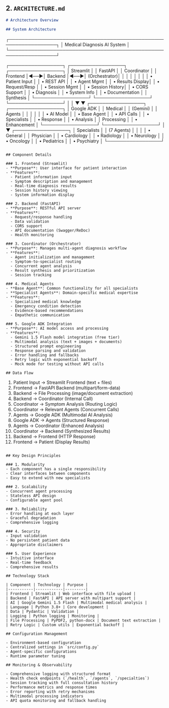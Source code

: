 ## 2. `ARCHITECTURE.md`

```markdown
# Architecture Overview

## System Architecture

```
┌─────────────────────────────────────────────────────────────────┐
│                    Medical Diagnosis AI System                  │
└─────────────────────────────────────────────────────────────────┘

┌─────────────────┐    ┌─────────────────┐    ┌─────────────────┐
│   Streamlit     │    │   FastAPI       │    │   Coordinator   │
│   Frontend      │◄──►│   Backend       │◄──►│   (Orchestrator)│
│                 │    │                 │    │                 │
│ • Patient Input │    │ • REST API      │    │ • Agent Mgmt    │
│ • Results Display│   │ • Request/Resp  │    │ • Session Mgmt  │
│ • Session History│   │ • CORS Support  │    │ • Diagnosis     │
│ • System Info   │    │ • Documentation │    │   Synthesis     │
└─────────────────┘    └─────────────────┘    └─────────────────┘
                                │                       │
                                ▼                       ▼
                       ┌─────────────────┐    ┌─────────────────┐
                       │   Google ADK    │    │   Medical       │
                       │   (Gemini)      │    │   Agents        │
                       │                 │    │                 │
                       │ • AI Model      │    │ • Base Agent    │
                       │ • API Calls     │    │ • Specialists   │
                       │ • Response      │    │ • Analysis      │
                       │   Processing    │    │ • Enhancement   │
                       └─────────────────┘    └─────────────────┘
                                                        │
                                                        ▼
                                              ┌─────────────────┐
                                              │   Specialists   │
                                              │   (7 Agents)    │
                                              │                 │
                                              │ • General       │
                                              │   Physician     │
                                              │ • Cardiology    │
                                              │ • Radiology     │
                                              │ • Neurology     │
                                              │ • Oncology      │
                                              │ • Pediatrics    │
                                              │ • Psychiatry    │
                                              └─────────────────┘
```

## Component Details

### 1. Frontend (Streamlit)
- **Purpose**: User interface for patient interaction
- **Features**:
  - Patient information input
  - Symptom description and management
  - Real-time diagnosis results
  - Session history viewing
  - System information display

### 2. Backend (FastAPI)
- **Purpose**: RESTful API server
- **Features**:
  - Request/response handling
  - Data validation
  - CORS support
  - API documentation (Swagger/ReDoc)
  - Health monitoring

### 3. Coordinator (Orchestrator)
- **Purpose**: Manages multi-agent diagnosis workflow
- **Features**:
  - Agent initialization and management
  - Symptom-to-specialist routing
  - Concurrent agent analysis
  - Result synthesis and prioritization
  - Session tracking

### 4. Medical Agents
- **Base Agent**: Common functionality for all specialists
- **Specialist Agents**: Domain-specific medical expertise
- **Features**:
  - Specialized medical knowledge
  - Emergency condition detection
  - Evidence-based recommendations
  - Empathetic communication

### 5. Google ADK Integration
- **Purpose**: AI model access and processing
- **Features**:
  - Gemini 1.5 Flash model integration (free tier)
  - Multimodal analysis (text + images + documents)
  - Structured prompt engineering
  - Response parsing and validation
  - Error handling and fallbacks
  - Retry logic with exponential backoff
  - Mock mode for testing without API calls

## Data Flow

```
1. Patient Input → Streamlit Frontend (text + files)
2. Frontend → FastAPI Backend (multipart/form-data)
3. Backend → File Processing (image/document extraction)
4. Backend → Coordinator (Internal Call)
5. Coordinator → Symptom Analysis (Routing Logic)
6. Coordinator → Relevant Agents (Concurrent Calls)
7. Agents → Google ADK (Multimodal AI Analysis)
8. Google ADK → Agents (Structured Response)
9. Agents → Coordinator (Enhanced Analysis)
10. Coordinator → Backend (Synthesized Results)
11. Backend → Frontend (HTTP Response)
12. Frontend → Patient (Display Results)
```

## Key Design Principles

### 1. Modularity
- Each component has a single responsibility
- Clear interfaces between components
- Easy to extend with new specialists

### 2. Scalability
- Concurrent agent processing
- Stateless API design
- Configurable agent pool

### 3. Reliability
- Error handling at each layer
- Graceful degradation
- Comprehensive logging

### 4. Security
- Input validation
- No persistent patient data
- Appropriate disclaimers

### 5. User Experience
- Intuitive interface
- Real-time feedback
- Comprehensive results

## Technology Stack

| Component | Technology | Purpose |
|-----------|------------|---------|
| Frontend | Streamlit | Web interface with file upload |
| Backend | FastAPI | API server with multipart support |
| AI | Google Gemini 1.5 Flash | Multimodal medical analysis |
| Language | Python 3.8+ | Core development |
| Data | Pydantic | Validation |
| Logging | Python logging | Monitoring |
| File Processing | PyPDF2, python-docx | Document text extraction |
| Retry Logic | Custom utils | Exponential backoff |

## Configuration Management

- Environment-based configuration
- Centralized settings in `src/config.py`
- Agent-specific configurations
- Runtime parameter tuning

## Monitoring & Observability

- Comprehensive logging with structured format
- Health check endpoints (`/health`, `/agents`, `/specialties`)
- Session tracking with full consultation history
- Performance metrics and response times
- Error reporting with retry mechanisms
- Multimodal processing indicators
- API quota monitoring and fallback handling

